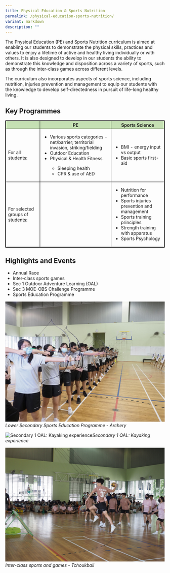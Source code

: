```yaml
---
title: Physical Education & Sports Nutrition
permalink: /physical-education-sports-nutrition/
variant: markdown
description: ""
---
```

The Physical Education (PE) and Sports Nutrition curriculum is aimed at enabling our students to demonstrate the physical skills, practices and values to enjoy a lifetime of active and healthy living individually or with others. It is also designed to develop in our students the ability to demonstrate this knowledge and disposition across a variety of sports, such as through the inter-class games across different levels.

The curriculum also incorporates aspects of sports science, including nutrition, injuries prevention and management  to equip our students with the knowledge to develop self-directedness in pursuit of life-long healthy living.

## Key Programmes

<style type="text/css">
table, th, td, tr {
	border: 1px solid black;
	font-size:14px;
	}

	ol.small {list-style-type: lower-roman;font-size:14px;}
	
.tg-s7g5{background-color:#C5E0B3; vertical-align:top
	}

	p.small{
#   line-height: 1.0; font-style:italic; font-size: 16px;
}
</style>
<table style="width:100%">
<thead>
<tr>
<th class="tg-s7g5"> </th>
<th class="tg-s7g5">PE</th>
<th class="tg-s7g5">Sports Science</th>
</tr>
</thead>
<tbody>
<tr>
 <td>For all students:</td>
		
<td>
<ul><li>Various sports categories - net/barrier; territorial invasion, striking/fielding</li>
<li>Outdoor Education</li>
<li> Physical &amp; Health Fitness</li>
<ul><li>Sleeping health</li>
<li>CPR &amp; use of AED</li>
</ul></ul></td>
	
<td>
<ul><li>BMI - energy input vs output</li>
<li>Basic sports first-aid</li></ul></td></tr>
	
<tr>
<td>For selected groups of students:</td><td>
</td>
<td>

<ul><li>Nutrition for performance</li>
    
<li>Sports injuries prevention and management</li>
    
<li>Sports training principles</li>
    
<li>Strength training with apparatus</li>
    
<li>Sports Psychology</li></ul>
</td></tr>
</tbody></table>
	
## Highlights and Events

<ul><li>Annual Race</li>
<li>Inter-class sports games</li>
<li>Sec 1 Outdoor Adventure Learning (OAL)</li>
<li>Sec 3 MOE-OBS Challenge Programme</li>
<li>Sports Education Programme</li></ul>

![Lower Secondary Sports Education Programme - Archery](/images/2023%20PE/PA260268.jpg)
<i>Lower Secondary Sports Education Programme - Archery</i>

![Secondary 1 OAL: Kayaking experience](/images/2023%20PE/Kayaking_experience.png)<i>Secondary 1 OAL: Kayaking experience</i>


![Inter-class sports and games - Tchoukball](/images/2023%20PE/Inter_class_sports_and_games___Tchoukball.png)<i>Inter-class sports and games - Tchoukball</i>